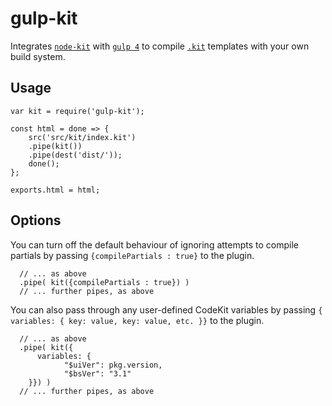 # gulp-kit
Integrates [`node-kit`](https://github.com/jeremyworboys/node-kit) 
with [`gulp 4`](http://gulpjs.com/) to compile 
[`.kit`](http://incident57.com/codekit/help.html#kit) templates 
with your own build system.

## Usage
    
    var kit = require('gulp-kit');
    
    const html = done => {
        src('src/kit/index.kit')
        .pipe(kit())
        .pipe(dest('dist/'));
        done();
    };
    
    exports.html = html;

## Options
You can turn off the default behaviour of
ignoring attempts to compile partials by 
passing `{compilePartials : true}` to the
plugin.

      // ... as above
      .pipe( kit({compilePartials : true}) )
      // ... further pipes, as above
    
You can also pass through any user-defined CodeKit variables by passing
`{ variables: { key: value, key: value, etc. }}` to the plugin.

      // ... as above
      .pipe( kit({			
          variables: {
				"$uiVer": pkg.version,
				"$bsVer": "3.1"
		}}) )
      // ... further pipes, as above
